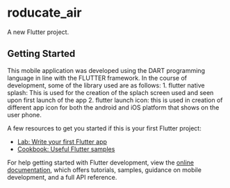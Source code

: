 # roducate_air

A new Flutter project.

## Getting Started

This mobile application was developed using the DART programming language in line with the FLUTTER framework. In the course of development, some of the library used are as follows:  1. flutter native splash: This is used for the creation of the splach screen used  and seen upon first launch of the app                                                               2. flutter launch icon: this is used in creation of different app icon for both the android and iOS platform that shows on the user phone.


A few resources to get you started if this is your first Flutter project:

- [Lab: Write your first Flutter app](https://docs.flutter.dev/get-started/codelab)
- [Cookbook: Useful Flutter samples](https://docs.flutter.dev/cookbook)

For help getting started with Flutter development, view the
[online documentation](https://docs.flutter.dev/), which offers tutorials,
samples, guidance on mobile development, and a full API reference.
